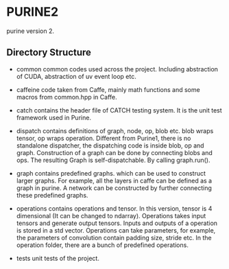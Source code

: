 # PURINE2 #
purine version 2.

## Directory Structure ##
- common
  common codes used across the project. Including abstraction of CUDA,
  abstraction of uv event loop etc.

- caffeine
  code taken from Caffe, mainly math functions and some macros from
  common.hpp in Caffe.

- catch
  contains the header file of CATCH testing system. It is the unit
  test framework used in Purine.

- dispatch
  contains definitions of graph, node, op, blob etc.
  blob wraps tensor, op wraps operation. Different from Purine1, there
  is no standalone dispatcher, the dispatching code is inside blob, op
  and graph. Construction of a graph can be done by connecting blobs
  and ops. The resulting Graph is self-dispatchable. By calling
  graph.run().

- graph
  contains predefined graphs. which can be used to construct larger
  graphs. For example, all the layers in caffe can be defined as a
  graph in purine. A network can be constructed by further connecting
  these predefined graphs.

- operations
  contains operations and tensor. In this version, tensor is 4
  dimensional (It can be changed to ndarray). Operations takes input
  tensors and generate output tensors. Inputs and outputs of a
  operation is stored in a std vector. Operations can take parameters,
  for example, the parameters of convolution contain padding size,
  stride etc. In the operation folder, there are a bunch of predefined
  operations.

- tests
  unit tests of the project.
